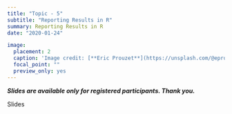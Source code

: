 ```yaml
---
title: "Topic - 5"
subtitle: "Reporting Results in R"
summary: Reporting Results in R
date: "2020-01-24"

image:
  placement: 2
  caption: 'Image credit: [**Eric Prouzet**](https://unsplash.com/@eprouzet) on Unsplash'
  focal_point: ""
  preview_only: yes
---
```


***Slides are available only for registered participants. Thank you.***

Slides



